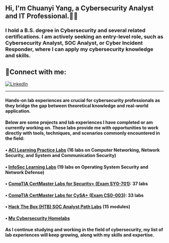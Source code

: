 ## Hi, I'm Chuanyi Yang, a Cybersecurity Analyst and IT Professional.👨‍💻 

### I hold a B.S. degree in Cybersecurity and several related certifications. I am actively seeking an entry-level role, such as Cybersecurity Analyst, SOC Analyst, or Cyber Incident Responder, where I can apply my cybersecurity knowledge and skills.
 
## 🤳Connect with me:
[![LinkedIn](https://img.shields.io/badge/LinkedIn-Profile-blue?style=flat&logo=linkedin)](https://www.linkedin.com/in/chuanyi-yang)

---

#### Hands-on lab experiences are crucial for cybersecurity professionals as they bridge the gap between theoretical knowledge and real-world application.

#### Below are some projects and lab experiences I have completed or am currently working on. These labs provide me with opportunities to work directly with tools, techniques, and scenarios commonly encountered in the field:

#### • [ACI Learning Practice Labs](https://github.com/cyyang75/aci-practice-labs) (16 labs on Computer Networking, Network Security, and System and Communication Security)

#### • [InfoSec Learning Labs](https://github.com/cyyang75/infosec-learning-labs) (19 labs on Operating System Security and Network Defense)

#### • [CompTIA CertMaster Labs for Security+ (Exam SY0-701)](https://github.com/cyyang75/comptia-certmaster-labs-for-security): 37 labs

#### • [CompTIA CertMaster Labs for CySA+ (Exam CS0-003)](https://github.com/cyyang75/comptia-certmaster-labs-for-cysa): 33 labs

#### • [Hack The Box (HTB) SOC Analyst Path Labs](https://github.com/cyyang75/hackthebox-cdsa) (15 modules)

#### • [My Cybersecurity Homelabs](https://github.com/cyyang75/my-homelabs)

#### As I continue studying and working in the field of cybersecurity, my list of lab experiences will keep growing, along with my skills and expertise.
